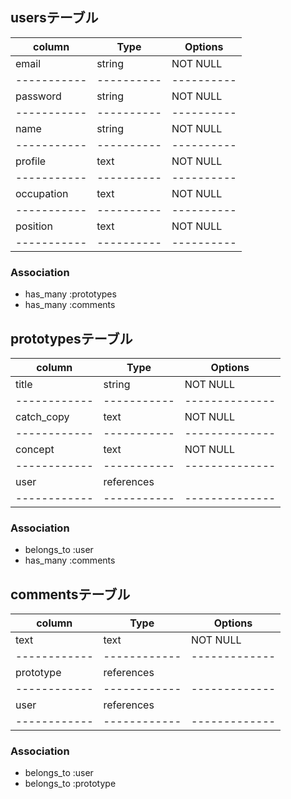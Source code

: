 ## usersテーブル

| column    | Type     | Options  |
|-----------|----------|----------|
| email     | string   | NOT NULL |
|-----------|----------|----------|
| password  | string   | NOT NULL |
|-----------|----------|----------|
| name      | string   | NOT NULL |
|-----------|----------|----------|
| profile   | text     | NOT NULL |
|-----------|----------|----------|
| occupation| text     | NOT NULL |
|-----------|----------|----------|
| position  | text     | NOT NULL |
|-----------|----------|----------|

### Association
- has_many :prototypes
- has_many :comments



## prototypesテーブル

| column     |   Type    | Options      |
|------------|-----------|--------------|
| title      | string    | NOT NULL     |
|------------|-----------|--------------|
| catch_copy |   text    | NOT NULL     |
|------------|-----------|--------------|
| concept    |  text     | NOT NULL     |
|------------|-----------|--------------|
| user       | references|              |
|------------|-----------|--------------|

### Association
- belongs_to :user
- has_many :comments


## commentsテーブル

| column     |  Type      | Options     | 
|------------|------------|-------------|
|  text      | text       | NOT NULL    |
|------------|------------|-------------|
| prototype  | references |             |
|------------|------------|-------------|
| user       | references |             |
|------------|------------|-------------|

### Association
- belongs_to :user
- belongs_to :prototype